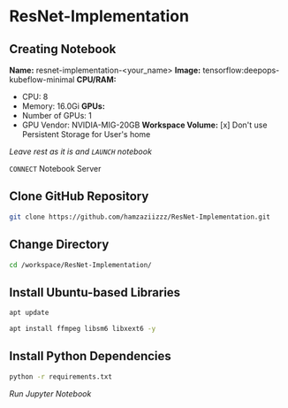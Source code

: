 # ResNet-Implementation

## Creating Notebook
**Name:** resnet-implementation-<your_name>
**Image:** tensorflow:deepops-kubeflow-minimal
**CPU/RAM:**
- CPU: 8
- Memory: 16.0Gi
**GPUs:**
- Number of GPUs: 1
- GPU Vendor: NVIDIA-MIG-20GB
**Workspace Volume:**
[x] Don't use Persistent Storage for User's home

*Leave rest as it is and `LAUNCH` notebook*

`CONNECT` Notebook Server

## Clone GitHub Repository
```bash
git clone https://github.com/hamzaziizzz/ResNet-Implementation.git
```

## Change Directory
```bash
cd /workspace/ResNet-Implementation/
```

## Install Ubuntu-based Libraries
```bash
apt update
```
```bash
apt install ffmpeg libsm6 libxext6 -y
```

## Install Python Dependencies
```bash
python -r requirements.txt
```

*Run Jupyter Notebook*
